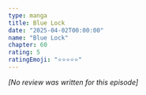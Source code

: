 ```yaml
---
type: manga
title: Blue Lock
date: "2025-04-02T00:00:00"
name: "Blue Lock"
chapter: 60
rating: 5
ratingEmoji: "⭐️⭐️⭐️⭐️⭐️"
---
```


_[No review was written for this episode]_